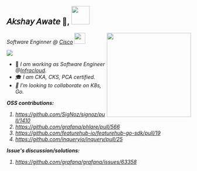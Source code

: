 <h2> 𝘈𝘬𝘴𝘩𝘢𝘺 𝘈𝘸𝘢𝘵𝘦 👋, <img src="https://media.giphy.com/media/mGcNjsfWAjY5AEZNw6/giphy.gif" width="50"></h2>
<p><em>Software Enginner @ <a href="https://www.cisco.com/site/in/en/index.html">Cisco</a>
  <img src="https://media.giphy.com/media/WUlplcMpOCEmTGBtBW/giphy.gif" width="30">
  <img align='right' src="https://media.giphy.com/media/M9gbBd9nbDrOTu1Mqx/giphy.gif" width="230">
</em></p>

![](https://visitor-badge.glitch.me/badge?page_id=AkshayAwate)

- 💼 <em> I am working as Software Engineer @<a href="https://www.infracloud.io/">Infracloud</a>. </em>
- 🎓 <em> I am CKA, CKS, PCA certified.
- 🤝 <em> I’m looking to collaborate on K8s, Go. </em>

**OSS contributions:**
1. https://github.com/SigNoz/signoz/pull/1410
2. https://github.com/grafana/phlare/pull/566
3. https://github.com/featurehub-io/featurehub-go-sdk/pull/19
4. https://github.com/inqueryio/inquery/pull/25

**Issue's discussion/solutions:**
1. https://github.com/grafana/grafana/issues/63358
